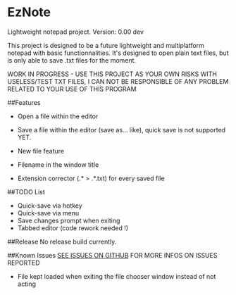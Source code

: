 # EzNote
Lightweight notepad project. Version: 0.00 dev

This project is designed to be a future lightweight and multiplatform notepad with basic functionnalities. It's designed to open plain text files, but is only able to save .txt files for the moment.

WORK IN PROGRESS - USE THIS PROJECT AS YOUR OWN RISKS WITH USELESS/TEST TXT FILES, I CAN NOT BE RESPONSIBLE OF ANY PROBLEM RELATED TO YOUR USE OF THIS PROGRAM

##Features
* Open a file within the editor
* Save a file within the editor (save as... like), quick save is not supported YET.
* New file feature


* Filename in the window title
* Extension corrector (.* > .*.txt) for every saved file

##TODO List
* Quick-save via hotkey
* Quick-save via menu
* Save changes prompt when exiting
* Tabbed editor (code rework needed !)

##Release
No release build currently.

##Known Issues
[SEE ISSUES ON GITHUB](https://github.com/GDRMC/EzNote/issues) FOR MORE INFOS ON ISSUES REPORTED
* File kept loaded when exiting the file chooser window instead of not acting
